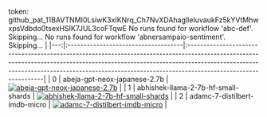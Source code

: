 token:  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
No runs found for workflow 'abc-def'. Skipping...
No runs found for workflow 'abnersampaio-sentiment'. Skipping...
                                                                                                                                                                                                                                           |
|---:|:------------------------------------|:---------------------------------------------------------------------------------------------------------------------------------------------------------------------------------------------------------------------------------------------------------------------------|
|  0 | abeja-gpt-neox-japanese-2.7b        | [![abeja-gpt-neox-japanese-2.7b](https://github.com/Konjarla-Vindya/son-azureml-oss-models/actions/workflows/abeja-gpt-neox-japanese-2.7b.yml/badge.svg)](https://github.com/Konjarla-Vindya/son-azureml-oss-models/actions/runs/6109946717/job/16581975259)               |
|  1 | abhishek-llama-2-7b-hf-small-shards | [![abhishek-llama-2-7b-hf-small-shards](https://github.com/Konjarla-Vindya/son-azureml-oss-models/actions/workflows/abhishek-llama-2-7b-hf-small-shards.yml/badge.svg)](https://github.com/Konjarla-Vindya/son-azureml-oss-models/actions/runs/6143705785/job/16667684281) |
|  2 | adamc-7-distilbert-imdb-micro       | [![adamc-7-distilbert-imdb-micro](https://github.com/Konjarla-Vindya/son-azureml-oss-models/actions/workflows/adamc-7-distilbert-imdb-micro.yml/badge.svg)](https://github.com/Konjarla-Vindya/son-azureml-oss-models/actions/runs/6107402262/job/16574323348)             |